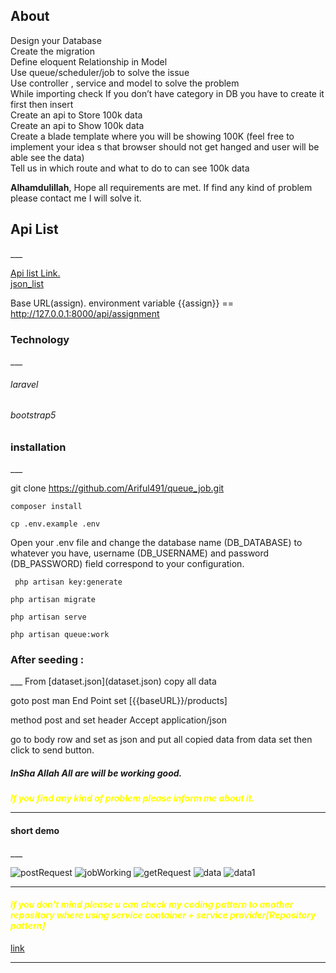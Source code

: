  

## About 
 
 Design your Database<br>
 Create the migration<br>
 Define eloquent Relationship in Model<br>
 Use queue/scheduler/job to solve the issue<br>
 Use controller , service and model to solve the problem <br>
 While importing check If you don’t have category in DB you have to create it first then
 insert<br>
 Create an api to Store 100k data<br>
 Create an api to Show 100k data<br>
 Create a blade template where you will be showing 100K (feel free to implement
 your idea s that browser should not get hanged and user will be able see the data)<br>
 Tell us in which route and what to do to can see 100k data<br>

**Alhamdulillah**, Hope all requirements are met. If find any kind of problem please contact me I will solve it.

<h2>Api List</h2>
___

[Api list Link.](https://www.getpostman.com/collections/00396a67aaaf07be9b45)
</br>
[json_list](dataset.json)



Base URL(assign).
environment variable
{{assign}} == http://127.0.0.1:8000/api/assignment

<h3>Technology</h3>
___

<h6 >laravel</h6>
<h6>bootstrap5</h6>

<h3>installation</h3>
___

git clone https://github.com/Ariful491/queue_job.git

````
composer install
````
````
cp .env.example .env
````
Open your .env file and change the database name (DB_DATABASE) to whatever you have, username (DB_USERNAME) and password (DB_PASSWORD) field correspond to your configuration.

  ````
   php artisan key:generate
````
 
````
php artisan migrate
````
````
php artisan serve
````
````
php artisan queue:work
````
 

<h3>After seeding :</h3>
___
 From [dataset.json](dataset.json) copy all data <br>

 goto post man End Point set 
 [{{baseURL}}/products]  <br>

 method post and set header Accept application/json <br>

  go to body row and set as json and put all copied data from data set then click to send button.

<h5>InSha Allah All are will be working good.</h5>

**_<spna style="color:yellow">If you find any kind of problem please inform me about it.<span>_**

___
<h4>short demo</h4>
___

![postRequest](https://user-images.githubusercontent.com/52754507/197461083-1f872e98-3b43-4865-bdb2-30ac37d9503c.png)
![jobWorking](https://user-images.githubusercontent.com/52754507/197461097-fb659e5c-804d-4834-8267-f9ca5afbfb52.png)
![getRequest](https://user-images.githubusercontent.com/52754507/197461019-d67ece0f-d1c3-47d1-9809-aa163d224caa.png)
![data](https://user-images.githubusercontent.com/52754507/197461044-2adecccd-7ea7-42f6-92dd-1f3dcad65454.png)
![data1](https://user-images.githubusercontent.com/52754507/197461057-203db10e-f388-4863-9617-5577a36ff82c.png)

___
_<h4 style="color:yellow">if you don't mind please u can check my coding pattern to another repository where using service container + service provider[Repository pattern] </h4>_
[link](https://github.com/Ariful491/assignment)
___
